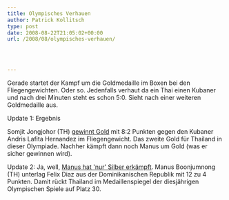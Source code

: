 ```yaml
---
title: Olympisches Verhauen
author: Patrick Kollitsch
type: post
date: 2008-08-22T21:05:02+00:00
url: /2008/08/olympisches-verhauen/




---
```

Gerade startet der Kampf um die Goldmedaille im Boxen bei den Fliegengewichten. Oder so. Jedenfalls verhaut da ein Thai einen Kubaner und nach drei Minuten steht es schon 5:0. Sieht nach einer weiteren Goldmedaille aus.

Update 1: Ergebnis
  
Somjit Jongjohor (TH) [gewinnt Gold][1] mit 8:2 Punkten gegen den Kubaner Andris Lafita Hernandez im Fliegengewicht. Das zweite Gold f&uuml;r Thailand in dieser Olympiade. Nachher k&auml;mpft dann noch Manus um Gold (was er sicher gewinnen wird).

Update 2: Ja, well, [Manus hat 'nur' Silber erk&auml;mpft][2]. Manus Boonjumnong (TH) unterlag Felix Diaz aus der Dominikanischen Republik mit 12 zu 4 Punkten. Damit r&uuml;ckt Thailand im Medaillenspiegel der diesj&auml;hrigen Olympischen Spiele auf Platz 30.

 [1]: http://www.nationmultimedia.com/breakingnews/read.php?newsid=30081281
 [2]: http://nationmultimedia.com/2008/08/23/sport/sport_30081284.php
